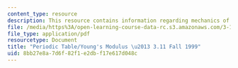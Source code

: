 ```yaml
---
content_type: resource
description: This resource contains information regarding mechanics of materials.
file: /media/https%3A/open-learning-course-data-rc.s3.amazonaws.com/3-11-mechanics-of-materials-fall-1999/8bb27e8a7d6f82f1e2dbf17e617d048c_MIT3_11F99_youngsmodulusc.pdf
file_type: application/pdf
resourcetype: Document
title: "Periodic Table/Young's Modulus \u2013 3.11 Fall 1999"
uid: 8bb27e8a-7d6f-82f1-e2db-f17e617d048c
---
```

